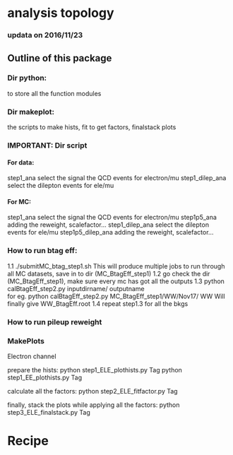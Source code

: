 # analysis topology
### updata on 2016/11/23

## Outline of this package
### Dir python:
 to store all the function modules

### Dir makeplot:
 the scripts to make hists, fit to get factors, finalstack plots

### IMPORTANT: Dir script
#### For data:
 step1_ana    select the signal the QCD events for electron/mu
 step1_dilep_ana   select the dilepton events for ele/mu 

#### For MC:
 step1_ana select the signal the QCD events for electron/mu
 step1p5_ana adding the reweight, scalefactor...
 step1_dilep_ana select the dilepton events for ele/mu
 step1p5_dilep_ana adding the reweight, scalefactor...



### How to run btag eff:
  
 1.1 ./submitMC_btag_step1.sh    This will produce multiple jobs to run through all MC datasets, save in to dir (MC_BtagEff_step1)
 1.2 go check the dir (MC_BtagEff_step1), make sure every mc has got all the outputs
 1.3 python calBtagEff_step2.py inputdirname/ outputname       
    for eg. python calBtagEff_step2.py MC_BtagEff_step1/WW/Nov17/ WW    Will finally give WW_BtagEff.root
 1.4 repeat step1.3 for all the bkgs

### How to run pileup reweight


### MakePlots
 Electron channel

 prepare the hists:
   python step1_ELE_plothists.py Tag
   python step1_EE_plothists.py Tag

 calculate all the factors:
   python step2_ELE_fitfactor.py Tag

 finally, stack the plots while applying all the factors:
   python step3_ELE_finalstack.py Tag


# Recipe